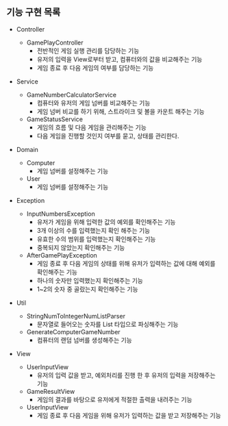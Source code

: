 ## 기능 구현 목록

- Controller
  - GamePlayController
    - 전반적인 게임 실행 관리를 담당하는 기능
    - 유저의 입력을 View로부터 받고, 컴퓨터와의 값을 비교해주는 기능
    - 게임 종료 후 다음 게임의 여부를 담당하는 기능

- Service
  - GameNumberCalculatorService
    - 컴퓨터와 유저의 게임 넘버를 비교해주는 기능
    - 게임 넘버 비교를 하기 위해, 스트라이크 및 볼을 카운트 해주는 기능
  - GameStatusService
    - 게임의 흐름 및 다음 게임을 관리해주는 기능
    - 다음 게임을 진행할 것인지 여부를 묻고, 상태를 관리한다.

- Domain
  - Computer
    - 게임 넘버를 설정해주는 기능
  - User
    - 게임 넘버를 설정해주는 기능

- Exception
  - InputNumbersException
    - 유저가 게임을 위해 입력한 값의 예외를 확인해주는 기능
    - 3개 이상의 수를 입력했는지 확인 해주는 기능
    - 유효한 수의 범위를 입력했는지 확인해주는 기능
    - 중복되지 않았는지 확인해주는 기능
  - AfterGamePlayException
    - 게임 종료 후 다음 게임의 상태를 위해 유저가 입력하는 값에 대해 예외를 확인해주는 기능
    - 하나의 숫자만 입력했는지 확인해주는 기능
    - 1~2의 숫자 중 골랐는지 확인해주는 기능

- Util
  - StringNumToIntegerNumListParser
    - 문자열로 들어오는 숫자를 List<Integer> 타입으로 파싱해주는 기능
  - GenerateComputerGameNumber
    - 컴퓨터의 랜덤 넘버를 생성해주는 기능

- View
  - UserInputView
    - 유저의 입력 값을 받고, 예외처리를 진행 한 후 유저의 입력을 저장해주는 기능
  - GameResultView
    - 게임의 결과를 바탕으로 유저에게 적절한 출력을 내려주는 기능
  - UserInputView
    - 게임 종료 후 다음 게임을 위해 유저가 입력하는 값을 받고 저장해주는 기능